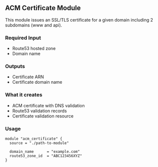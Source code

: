 ## ACM Certificate Module

This module issues an SSL/TLS certificate for a given domain including 2 subdomains (www and api).

### Required Input
- Route53 hosted zone
- Domain name

### Outputs
- Certificate ARN
- Certificate domain name

### What it creates
- ACM certificate with DNS validation
- Route53 validation records
- Certificate validation resource

### Usage
```hcl
module "acm_certificate" {
  source = "./path-to-module"
  
  domain_name      = "example.com"
  route53_zone_id  = "ABC123456XYZ"
}
```

